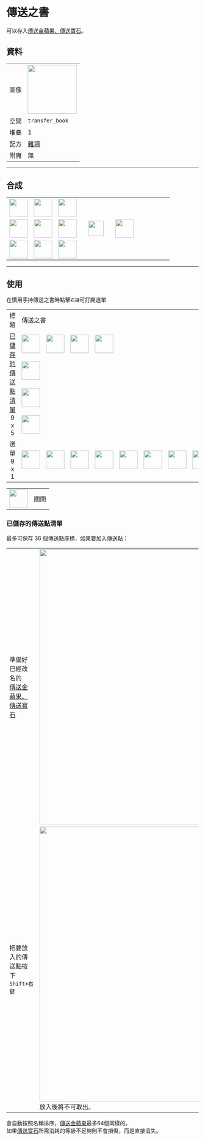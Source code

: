 # 傳送之書
可以存入[傳送金蘋果、傳送寶石](transfer.md)。

## 資料
<table>
    <tr><td>圖像</td><td><img src="https://i.imgur.com/APrqstL.png" width="128"/></td></tr>
    <tr><td>空間</td><td><code>transfer_book</code></td></tr>
    <tr><td>堆疊</td><td>1</td></tr>
    <tr><td>配方</td><td><a href="https://minecraft.fandom.com/zh/wiki/合成/雜項配方">雜項</a></td></tr>
    <tr><td>附魔</td><td>無</td></tr>
</table>
  
---

## 合成
<table>
    <tr><td><img src="https://i.imgur.com/OUdfDD0.png" width="48"/></td><td><img src="https://i.imgur.com/Ju4O2IU.png" width="48"/></td><td><img src="https://i.imgur.com/OUdfDD0.png" width="48"/></td><td colspan="3"></td></tr>
    <tr><td><img src="https://i.imgur.com/Ju4O2IU.png" width="48"/></td><td><img src="https://i.imgur.com/AeLjor8.png" width="48"/></td><td><img src="https://i.imgur.com/Ju4O2IU.png" width="48"/></td><td width="70" align="center"><img src="https://i.imgur.com/VE0KqIE.png" width="40"/></td><td><img src="https://i.imgur.com/APrqstL.png" width="48"/></td><td width="70"></td></tr>
    <tr><td><img src="https://i.imgur.com/OUdfDD0.png" width="48"/></td><td><img src="https://i.imgur.com/Ju4O2IU.png" width="48"/></td><td><img src="https://i.imgur.com/OUdfDD0.png" width="48"/></td><td colspan="3"></td></tr>
</table>
  
---

## 使用
在慣用手持傳送之書時點擊`右鍵`可打開選單  

<table>
    <tr><td align="center">標題</td><td colspan="9">傳送之書</td></tr>
    <tr><td rowspan="4" align="center"><a href="#已儲存的傳送點清單">已儲存的傳送點清單</a><br/>9 x 5</td><td><img src="https://i.imgur.com/4eKYni0.png" width="48"/></td><td><img src="https://i.imgur.com/4eKYni0.png" width="48"/></td><td><img src="https://i.imgur.com/4eKYni0.png" width="48"/></td><td><img src="https://i.imgur.com/OAmPEYz.png" width="48"/></td><td></td><td></td><td></td><td></td><td></td></tr>
    <tr><td><img src="https://i.imgur.com/wl43BjZ.png" width="48"/></td><td></td><td></td><td></td><td></td><td></td><td></td><td></td><td></td></tr>
    <tr><td><img src="https://i.imgur.com/wl43BjZ.png" width="48"/></td><td></td><td></td><td></td><td></td><td></td><td></td><td></td><td></td></tr>
    <tr><td><img src="https://i.imgur.com/wl43BjZ.png" width="48"/></td><td></td><td></td><td></td><td></td><td></td><td></td><td></td><td></td></tr>
    <tr><td align="center">選單<br/>9 x 1</td><td><img src="https://i.imgur.com/wl43BjZ.png" width="48"/></td><td><img src="https://i.imgur.com/wl43BjZ.png" width="48"/></td><td><img src="https://i.imgur.com/wl43BjZ.png" width="48"/></td><td><img src="https://i.imgur.com/wl43BjZ.png" width="48"/></td><td><img src="https://i.imgur.com/wl43BjZ.png" width="48"/></td><td><img src="https://i.imgur.com/wl43BjZ.png" width="48"/></td><td><img src="https://i.imgur.com/wl43BjZ.png" width="48"/></td><td><img src="https://i.imgur.com/wl43BjZ.png" width="48"/></td><td><img src="https://i.imgur.com/sAwvuIi.png" width="48"/></td></tr>
</table>

<table>
    <tr><td align="center"><img src="https://i.imgur.com/sAwvuIi.png" width="48"/></td><td>關閉</td></tr>
</table>

### 已儲存的傳送點清單
最多可保存 36 個傳送點座標，如果要加入傳送點：  

<table>
    <tr><td>準備好已經改名的<br/><a href="transfer.md">傳送金蘋果、傳送寶石</a></td><td><img src="https://i.imgur.com/Gi21eXy.png" width="720"/></td></tr>
    <tr><td>把要放入的傳送點按下<br/><code>Shift+右鍵</code></td><td><img src="https://i.imgur.com/S9jUyYi.png" width="720"/><br/>放入後將不可取出。</td></tr>
</table>

會自動按照名稱排序，[傳送金蘋果](transfer.md)最多64個同樣的。  
如果[傳送寶石](transfer.md)所需消耗的等級不足夠則不會損傷，而是直接消失。
